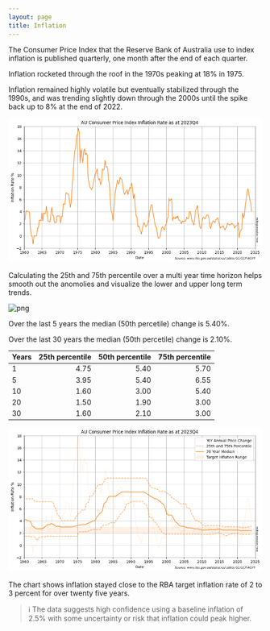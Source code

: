 ```yaml
---
layout: page
title: Inflation
---
```


The Consumer Price Index that the Reserve Bank of Australia use to index inflation is published quarterly, one month after the end of each quarter.

Inflation rocketed through the roof in the 1970s peaking at 18% in 1975. 

Inflation remained highly volatile but eventually stabilized through the 1990s, and was trending slightly down through the 2000s until the spike back up to 8% at the end of 2022.


    
![png](images/inflation_6_0.png)
    




Calculating the 25th and 75th percentile over a multi year time horizon helps smooth out the anomolies and visualize the lower and upper long term trends.
    



    
![png](images/inflation_10_0.png)
    




Over the last 5 years the median (50th percetile) change is 5.40%.

Over the last 30 years the median (50th percetile) change is 2.10%.
    



| Years |   25th percentile |   50th percentile |   75th percentile |
|-------|-----:|-----:|-----:|
| 1     | 4.75 | 5.40 | 5.70 |
| 5     | 3.95 | 5.40 | 6.55 |
| 10    | 1.60 | 3.00 | 5.40 |
| 20    | 1.50 | 1.90 | 3.00 |
| 30    | 1.60 | 2.10 | 3.00 |




    
![png](images/inflation_12_0.png)
    


The chart shows inflation stayed close to the RBA target inflation rate of 2 to 3 percent for over twenty five years.

> ℹ The data suggests high confidence using a baseline inflation of 2.5% with some uncertainty or risk that inflation could peak higher.
